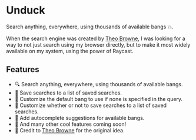 # Unduck

Search anything, everywhere, using thousands of available bangs 💥.

When the search engine was created by [Theo Browne](https://github.com/t3dotgg), I was looking for a way to not just search using my browser directly, but to make it most widely available on my system, using the power of Raycast.

## Features

- 🔍 Search anything, everywhere, using thousands of available bangs.
- 💾 Save searches to a list of saved searches.
- 💾 Customize the default bang to use if none is specified in the query.
- 💾 Customize whether or not to save searches to a list of saved searches.
- 📝 Add autocomplete suggestions for available bangs.
- 📝 And many other cool features coming soon!
- 💬 Credit to [Theo Browne](https://github.com/t3dotgg) for the original idea.
